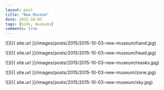 ```yaml
---
layout: post
title: "New Museum"
date: 2015-10-03
tags: [kids, museums]
comments: true
---
```

![]({{ site.url }}/images/posts/2015/2015-10-03-new-museum/hand.jpg)

![]({{ site.url }}/images/posts/2015/2015-10-03-new-museum/head.jpg)

![]({{ site.url }}/images/posts/2015/2015-10-03-new-museum/masks.jpg)

![]({{ site.url }}/images/posts/2015/2015-10-03-new-museum/zone.jpg)

![]({{ site.url }}/images/posts/2015/2015-10-03-new-museum/sky.jpg)
